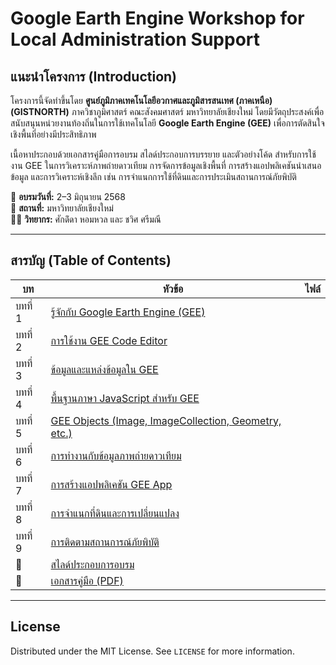 # Google Earth Engine Workshop for Local Administration Support

## แนะนำโครงการ (Introduction)

โครงการนี้จัดทำขึ้นโดย **ศูนย์ภูมิภาคเทคโนโลยีอวกาศและภูมิสารสนเทศ (ภาคเหนือ) (GISTNORTH)** ภาควิชาภูมิศาสตร์ คณะสังคมศาสตร์ มหาวิทยาลัยเชียงใหม่ โดยมีวัตถุประสงค์เพื่อสนับสนุนหน่วยงานท้องถิ่นในการใช้เทคโนโลยี **Google Earth Engine (GEE)** เพื่อการตัดสินใจเชิงพื้นที่อย่างมีประสิทธิภาพ

เนื้อหาประกอบด้วยเอกสารคู่มือการอบรม สไลด์ประกอบการบรรยาย และตัวอย่างโค้ด สำหรับการใช้งาน GEE ในการวิเคราะห์ภาพถ่ายดาวเทียม การจัดการข้อมูลเชิงพื้นที่ การสร้างแอปพลิเคชันนำเสนอข้อมูล และการวิเคราะห์เชิงลึก เช่น การจำแนกการใช้ที่ดินและการประเมินสถานการณ์ภัยพิบัติ

📅 **อบรมวันที่:** 2–3 มิถุนายน 2568  
📍 **สถานที่:** มหาวิทยาลัยเชียงใหม่  
👨‍🏫 **วิทยากร:** ศักด์ิดา หอมหวล และ ชวิศ ศรีมณี

---

## สารบัญ (Table of Contents)

| บท | หัวข้อ | ไฟล์ |
|----|--------|------|
| บทที่ 1 | [รู้จักกับ Google Earth Engine (GEE)](https://github.com/gistnorth/gistnorth_gee/blob/main/gee_workshop_chapter1.md) |
| บทที่ 2 | [การใช้งาน GEE Code Editor](https://github.com/gistnorth/gistnorth_gee/blob/main/gee_workshop_chapter2.md) |
| บทที่ 3 | [ข้อมูลและแหล่งข้อมูลใน GEE](https://github.com/gistnorth/gistnorth_gee/blob/main/gee_workshop_chapter3.md) |
| บทที่ 4 | [พื้นฐานภาษา JavaScript สำหรับ GEE](https://github.com/gistnorth/gistnorth_gee/blob/main/gee_workshop_chapter4.md) |
| บทที่ 5 | [GEE Objects (Image, ImageCollection, Geometry, etc.)](https://github.com/gistnorth/gistnorth_gee/blob/main/gee_workshop_chapter5.md) |
| บทที่ 6 | [การทำงานกับข้อมูลภาพถ่ายดาวเทียม](https://github.com/gistnorth/gistnorth_gee/blob/main/gee_workshop_chapter6.md) |
| บทที่ 7 | [การสร้างแอปพลิเคชัน GEE App](https://github.com/gistnorth/gistnorth_gee/blob/main/gee_workshop_chapter7.md) |
| บทที่ 8 | [การจำแนกที่ดินและการเปลี่ยนแปลง](https://github.com/gistnorth/gistnorth_gee/blob/main/gee_workshop_chapter8.md) |
| บทที่ 9 | [การติดตามสถานการณ์ภัยพิบัติ](https://github.com/gistnorth/gistnorth_gee/blob/main/gee_workshop_chapter9.md) |
| 🔗 | [สไลด์ประกอบการอบรม](https://github.com/gistnorth/gistnorth_gee/tree/main/slides) |
| 📄 | [เอกสารคู่มือ (PDF)](https://github.com/gistnorth/gistnorth_gee/blob/main/gee_workshop.pdf) |

---

## License

Distributed under the MIT License. See `LICENSE` for more information.

